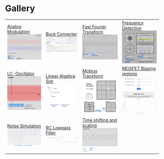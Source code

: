 # Gallery

|     |     |     |     |
| --- | --- | --- | --- |
| [Analog Modulation]( ./sims/analog-mod/index.md) ![thumbnail](./sims/thumbnails/analog-mod.png) | [Buck Converter]( ./sims/buck-converter/index.md) ![thumbnail](./sims/thumbnails/buck-converter.png) | [Fast Fourier Trsnaform]( ./sims/fft/index.md) ![thumbnail](./sims/thumbnails/fft.png) | [Frequency Detection]( ./sims/frequency-detection/index.md) ![thumbnail](./sims/thumbnails/frequency-detection.png) |
| [LC-Oscillator]( ./sims/lc-oscillator/index.md) ![thumbnail](./sims/thumbnails/lc-oscillator.png) | [Linear Algebra Sim]( ./sims/linear-algebra-sim/index.md) ![thumbnail](./sims/thumbnails/linear-algebra-sim.png) | [Mobius Transform]( ./sims/mobius-transform/index.md) ![thumbnail](./sims/thumbnails/mobius-transform.png) | [MOSFET Biasing regions]( ./sims/mosfet-biasing/index.md) ![thumbnail](./sims/thumbnails/mosfet-biasing.png) |
| [Noise Simulation]( ./sims/noise-modification/index.md) ![thumbnail](./sims/thumbnails/noise-modification.png) | [RC Lowpass Filter]( ./sims/rc-lowpass-filter/index.md) ![thumbnail](./sims/thumbnails/rc-lowpass-filter.png) | [Time shifting and scaling]( ./sims/shift&scale/index.md) ![thumbnail](./sims/thumbnails/shift&scale.png) |
